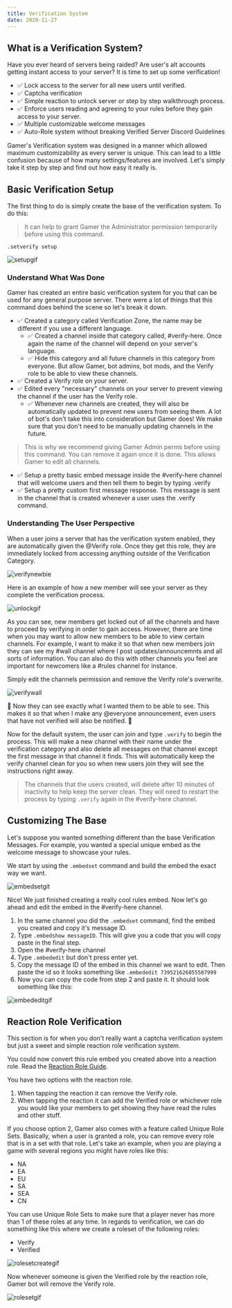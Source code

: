 ```yaml
---
title: Verification System
date: 2020-11-27
---
```


## What is a Verification System?

Have you ever heard of servers being raided? Are user's alt accounts getting instant access to your server? It is time to set up some verification!

- ✅ Lock access to the server for all new users until verified.
- ✅ Captcha verification
- ✅ Simple reaction to unlock server or step by step walkthrough process.
- ✅ Enforce users reading and agreeing to your rules before they gain access to your server.
- ✅ Multiple customizable welcome messages
- ✅ Auto-Role system without breaking Verified Server Discord Guidelines

Gamer's Verification system was designed in a manner which allowed maximum customizability as every server is unique. This can lead to a little confusion because of how many settings/features are involved. Let's simply take it step by step and find out how easy it really is.

## Basic Verification Setup

The first thing to do is simply create the base of the verification system. To do this:

> It can help to grant Gamer the Administrator permission temporarily before using this command.

`.setverify setup`

![setupgif](https://i.imgur.com/Z1AXHTr.gif)

### Understand What Was Done

Gamer has created an entire basic verification system for you that can be used for any general purpose server. There were a lot of things that this command does behind the scene so let's break it down.

- ✅ Created a category called Verification Zone, the name may be different if you use a different language.
  - ✅ Created a channel inside that category called, #verify-here. Once again the name of the channel will depend on your server's language.
  - ✅ Hide this category and all future channels in this category from everyone. But allow Gamer, bot admins, bot mods, and the Verify role to be able to view these channels.
- ✅ Created a Verify role on your server.
- ✅ Edited every "necessary" channels on your server to prevent viewing the channel if the user has the Verify role.
  - ✅ Whenever new channels are created, they will also be automatically updated to prevent new users from seeing them. A lot of bot's don't take this into consideration but Gamer does! We make sure that you don't need to be manually updating channels in the future.

> This is why we recommend giving Gamer Admin perms before using this command. You can remove it again once it is done. This allows Gamer to edit all channels.

- ✅ Setup a pretty basic embed message inside the #verify-here channel that will welcome users and then tell them to begin by typing .verify
- ✅ Setup a pretty custom first message response. This message is sent in the channel that is created whenever a user uses the .verify command.

### Understanding The User Perspective

When a user joins a server that has the verification system enabled, they are automatically given the @Verify role. Once they get this role, they are immediately locked from accessing anything outside of the Verification Category.

![verifynewbie](https://i.imgur.com/a/cXis9y6.png)

Here is an example of how a new member will see your server as they complete the verification process.

![unlockgif](https://i.imgur.com/Z1AXHTr.gif)

As you can see, new members get locked out of all the channels and have to proceed by verifying in order to gain access. However, there are time when you may want to allow new members to be able to view certain channels. For example, I want to make it so that when new members join they can see my #wall channel where I post updates/announcemnts and all sorts of information. You can also do this with other channels you feel are important for newcomers like a #rules channel for instance.

Simply edit the channels permission and remove the Verify role's overwrite.

![verifywall](https://i.imgur.com/a/7087TfJ.png)

🎉 Now they can see exactly what I wanted them to be able to see. This makes it so that when I make any @everyone announcement, even users that have not verified will also be notified. 💪

Now for the default system, the user can join and type `.verify` to begin the process. This will make a new channel with their name under the verification category and also delete all messages on that channel except the first message in that channel it finds. This will automatically keep the verify channel clean for you so when new users join they will see the instructions right away.

> The channels that the users created, will delete after 10 minutes of inactivity to help keep the server clean. They will need to restart the process by typing `.verify` again in the #verify-here channel.

## Customizing The Base

Let's suppose you wanted something different than the base Verification Messages. For example, you wanted a special unique embed as the welcome message to showcase your rules.

We start by using the `.embedset` command and build the embed the exact way we want.

![embedsetgit](https://i.imgur.com/pGbeNXd.gif)

Nice! We just finished creating a really cool rules embed. Now let's go ahead and edit the embed in the #verify-here channel.

1. In the same channel you did the `.embedset` command, find the embed you created and copy it's message ID.
2. Type `.embedshow messageID`. This will give you a code that you will copy paste in the final step.
3. Open the #verify-here channel
4. Type `.embededit` but don't press enter yet.
5. Copy the message ID of the embed in this channel we want to edit. Then paste the id so it looks something like `.embededit 739521626055507999`
6. Now you can copy the code from step 2 and paste it. It should look something like this:

![embededitgif](https://i.imgur.com/hf3IV5n.gif)

## Reaction Role Verification

This section is for when you don't really want a captcha verification system but just a sweet and simple reaction role verification system.

You could now convert this rule embed you created above into a reaction role. Read the [Reaction Role Guide](https://gamer.netlify.com/reaction-roles-feature).

You have two options with the reaction role.

1. When tapping the reaction it can remove the Verify role.
2. When tapping the reaction it can add the Verified role or whichever role you would like your members to get showing they have read the rules and other stuff.

If you choose option 2, Gamer also comes with a feature called Unique Role Sets. Basically, when a user is granted a role, you can remove every role that is in a set with that role. Let's take an example, when you are playing a game with several regions you might have roles like this:

- NA
- EA
- EU
- SA
- SEA
- CN

You can use Unique Role Sets to make sure that a player never has more than 1 of these roles at any time. In regards to verification, we can do something like this where we create a roleset of the following roles:

- Verify
- Verified

![rolesetcreategif](https://i.imgur.com/8E4PzVc.gif)

Now whenever someone is given the Verified role by the reaction role, Gamer bot will remove the Verify role.

![rolesetgif](https://i.imgur.com/dYn4Gjm.gif)

